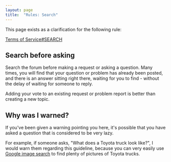 ```yaml
---
layout: page
title:  "Rules: Search"
---
```


This page exists as a clarification for the following rule:

[Terms of Service#SEARCH](/rules/terms-of-service/#search)

## Search before asking

Search the forum before making a request or asking a question. Many times, you will find that your question or problem has already been posted, and there is an answer sitting right there, waiting for you to find - without the delay of waiting for someone to reply.

Adding your vote to an existing request or problem report is better than creating a new topic.

## Why was I warned?

If you've been given a warning pointing you here, it's possible that you have asked a question that is considered to be very lazy.

For example, if someone asks, "What does a Toyota truck look like?", I would warn them regarding this guideline, because you can very easily use [Google image search](https://images.google.com/) to find plenty of pictures of Toyota trucks.
